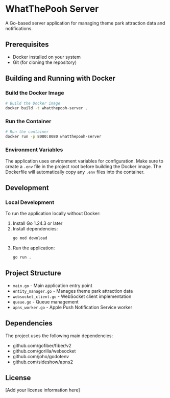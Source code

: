 # WhatThePooh Server

A Go-based server application for managing theme park attraction data and notifications.

## Prerequisites

- Docker installed on your system
- Git (for cloning the repository)

## Building and Running with Docker

### Build the Docker Image

```bash
# Build the Docker image
docker build -t whatthepooh-server .
```

### Run the Container

```bash
# Run the container
docker run -p 8080:8080 whatthepooh-server
```

### Environment Variables

The application uses environment variables for configuration. Make sure to create a `.env` file in the project root before building the Docker image. The Dockerfile will automatically copy any `.env` files into the container.

## Development

### Local Development

To run the application locally without Docker:

1. Install Go 1.24.3 or later
2. Install dependencies:
   ```bash
   go mod download
   ```
3. Run the application:
   ```bash
   go run .
   ```

## Project Structure

- `main.go` - Main application entry point
- `entity_manager.go` - Manages theme park attraction data
- `websocket_client.go` - WebSocket client implementation
- `queue.go` - Queue management
- `apns_worker.go` - Apple Push Notification Service worker

## Dependencies

The project uses the following main dependencies:
- github.com/gofiber/fiber/v2
- github.com/gorilla/websocket
- github.com/joho/godotenv
- github.com/sideshow/apns2

## License

[Add your license information here] 